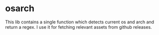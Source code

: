# osarch

This lib contains a single function which detects current os and arch and return a regex.
I use it for fetching relevant assets from github releases.
